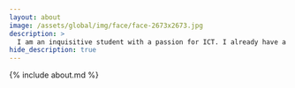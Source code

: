 ```yaml
---
layout: about
image: /assets/global/img/face/face-2673x2673.jpg
description: >
  I am an inquisitive student with a passion for ICT. I already have a lot of experience and am always looking for ways to increase my knowledge.
hide_description: true
---
```


{% include about.md %}
